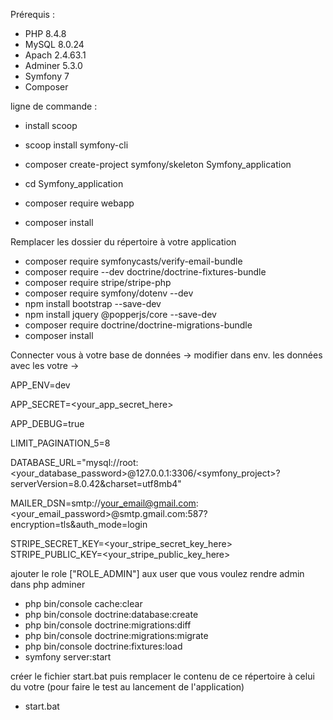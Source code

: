 Prérequis :
  - PHP 8.4.8
  - MySQL 8.0.24
  - Apach 2.4.63.1
  - Adminer 5.3.0
 - Symfony 7
 - Composer

ligne de commande :
- install scoop 
- scoop install symfony-cli
- composer create-project symfony/skeleton Symfony_application
- cd Symfony_application
- composer require webapp

- composer install

Remplacer les dossier du répertoire à votre application

- composer require symfonycasts/verify-email-bundle
- composer require --dev doctrine/doctrine-fixtures-bundle
- composer require stripe/stripe-php
- composer require symfony/dotenv --dev
- npm install bootstrap --save-dev
- npm install jquery @popperjs/core --save-dev
- composer require doctrine/doctrine-migrations-bundle
- composer install

Connecter vous à votre base de données -> modifier dans env. les données avec les votre ->

APP_ENV=dev

APP_SECRET=<your_app_secret_here>

APP_DEBUG=true

LIMIT_PAGINATION_5=8

DATABASE_URL="mysql://root:<your_database_password>@127.0.0.1:3306/<symfony_project>?serverVersion=8.0.42&charset=utf8mb4"

MAILER_DSN=smtp://<your_email@gmail.com>:<your_email_password>@smtp.gmail.com:587?encryption=tls&auth_mode=login

STRIPE_SECRET_KEY=<your_stripe_secret_key_here>
STRIPE_PUBLIC_KEY=<your_stripe_public_key_here>

ajouter le role ["ROLE_ADMIN"] aux user que vous voulez rendre admin dans php adminer 

- php bin/console cache:clear
- php bin/console doctrine:database:create
- php bin/console doctrine:migrations:diff
- php bin/console doctrine:migrations:migrate
- php bin/console doctrine:fixtures:load
- symfony server:start

créer le fichier start.bat puis remplacer le contenu de ce répertoire à celui du votre (pour faire le test au lancement de l'application)

- start.bat
